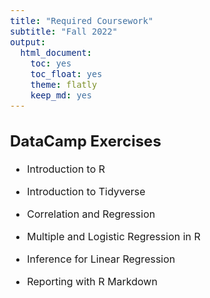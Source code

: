 ```yaml
---
title: "Required Coursework"
subtitle: "Fall 2022"
output: 
  html_document: 
    toc: yes
    toc_float: yes
    theme: flatly
    keep_md: yes
---
```

<style type="text/css">
  body{
  font-size: 12pt;
}
</style>




## DataCamp Exercises

- Introduction to R

- Introduction to Tidyverse

- Correlation and Regression

- Multiple and Logistic Regression in R

- Inference for Linear Regression

- Reporting with R Markdown


<!--

## Written Assignment

- [Written Assignment](\Slides_4000\Written_Assignment_Spring_2022.pdf) (Due on April 13, 2022 before class)

- [Answers](\Slides_4000\Answers_Assignment1.pdf)

## Computer Assignment

- [Computer Assignment](\Slides_4000\Individual Computer Assignment.pdf) (Due on May 4, 2022 before class)

- [Answers](\Slides_4000\Computer-Assignment.html)

## Final Group Project

- [Group Assignment](\Slides_4000\Group_Project_Questions.pdf) (Due on May 18, 2022 before final exam)

-->
